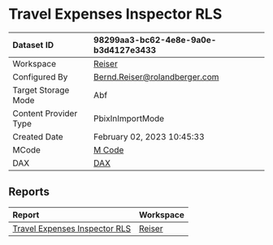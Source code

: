 



# Travel Expenses Inspector RLS

|Dataset ID|98299aa3-bc62-4e8e-9a0e-b3d4127e3433|
| :--- | :--- |
|Workspace|[Reiser](../Workspaces/Reiser.md)|
|Configured By|Bernd.Reiser@rolandberger.com|
|Target Storage Mode|Abf|
|Content Provider Type|PbixInImportMode|
|Created Date|February 02, 2023 10:45:33|
|MCode|[M Code](./Travel-Expenses-Inspector-RLS/mcode.md)|
|DAX|[DAX](./Travel-Expenses-Inspector-RLS/dax.md)|

## Reports

|Report|Workspace|
| :--- | :--- |
|[Travel Expenses Inspector RLS](../Reports/Travel-Expenses-Inspector-RLS.md)|[Reiser](../Workspaces/Reiser.md)|
